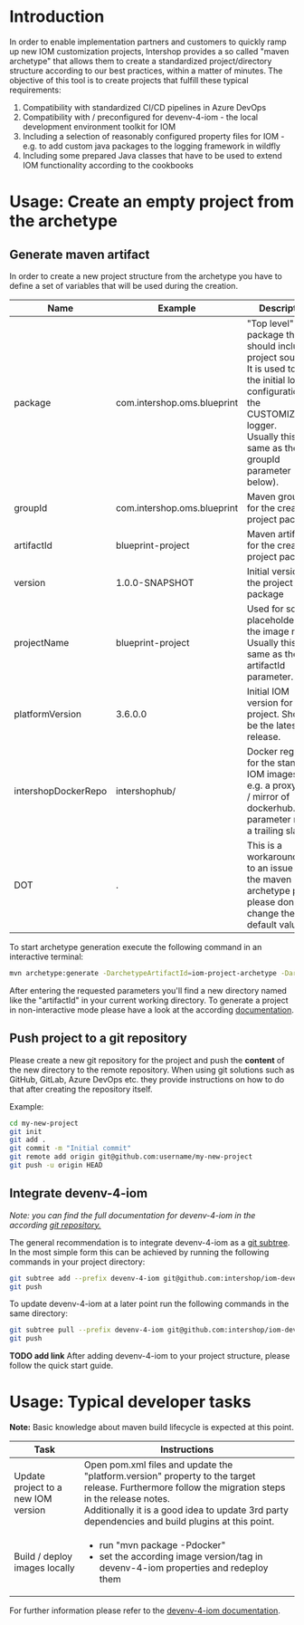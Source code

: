 # Introduction 
In order to enable implementation partners and customers to quickly ramp up new IOM customization projects, Intershop provides a so called "maven archetype" that allows them to create a standardized project/directory structure according to our best practices, within a matter of minutes. The objective of this tool is to create projects that fulfill these typical requirements:

1. Compatibility with standardized CI/CD pipelines in Azure DevOps
2. Compatibility with / preconfigured for devenv-4-iom - the local development environment toolkit for IOM
3. Including a selection of reasonably configured property files for IOM - e.g. to add custom java packages to the logging framework in wildfly
4. Including some prepared Java classes that have to be used to extend IOM functionality according to the cookbooks

# Usage: Create an empty project from the archetype
## Generate maven artifact

In order to create a new project structure from the archetype you have to define a set of variables that will be used during the creation.

|Name|Example|Description
|---|---|---|
|package|com.intershop.oms.blueprint|"Top level" java package that should include all project sources. It is used to setup the initial logger configuration for the CUSTOMIZATION logger. <br/>Usually this is the same as the groupId parameter (see below).|
|groupId|com.intershop.oms.blueprint|Maven groupId for the created project package.|
|artifactId|blueprint-project|Maven artifactId for the created project package.|
|version|1.0.0-SNAPSHOT|Initial version of the project package|
|projectName|blueprint-project|Used for some placeholders like the image name.<br/>Usually this is the same as the artifactId parameter.|
|platformVersion|3.6.0.0|Initial IOM version for the project. Should be the latest release.|
|intershopDockerRepo|intershophub/|Docker registry for the standard IOM images - e.g. a proxy repo / mirror of dockerhub. This parameter needs a trailing slash.|
|DOT|.|This is a workaround due to an issue with the maven archetype plugin, please don't change the default value.|

To start archetype generation execute the following command in an interactive terminal:

```bash
mvn archetype:generate -DarchetypeArtifactId=iom-project-archetype -DarchetypeGroupId=com.intershop.oms.archetype -DarchetypeVersion=LATEST
```

After entering the requested parameters you'll find a new directory named like the "artifactId" in your current working directory. To generate a project in non-interactive mode please have a look at the according [documentation](https://maven.apache.org/archetype/maven-archetype-plugin/examples/generate-batch.html).

## Push project to a git repository
Please create a new git repository for the project and push the **content** of the new directory to the remote repository. When using git solutions such as GitHub, GitLab, Azure DevOps etc. they provide instructions on how to do that after creating the repository itself.

Example:
```bash
cd my-new-project
git init
git add .
git commit -m "Initial commit"
git remote add origin git@github.com:username/my-new-project
git push -u origin HEAD
```

## Integrate devenv-4-iom
_Note: you can find the full documentation for devenv-4-iom in the according [git repository.][devenv git repo]_

The general recommendation is to integrate devenv-4-iom as a [git subtree](https://www.atlassian.com/git/tutorials/git-subtree). In the most simple form this can be achieved by running the following commands in your project directory:
```bash
git subtree add --prefix devenv-4-iom git@github.com:intershop/iom-devenv.git main --squash
git push
```

To update devenv-4-iom at a later point run the following commands in the same directory:
```bash
git subtree pull --prefix devenv-4-iom git@github.com:intershop/iom-devenv.git main --squash
git push
```

__TODO add link__ After adding devenv-4-iom to your project structure, please follow the quick start guide.

# Usage: Typical developer tasks
**Note:** Basic knowledge about maven build lifecycle is expected at this point.

|Task|Instructions|
|---|---|
|Update project to a new IOM version|Open pom.xml files and update the "platform.version" property to the target release. Furthermore follow the migration steps in the release notes.<br/>Additionally it is a good idea to update 3rd party dependencies and build plugins at this point.|
|Build / deploy images locally|<ul><li>run "mvn package -Pdocker"</li><li>set the according image version/tag in devenv-4-iom properties and redeploy them</li></ul>|

For further information please refer to the [devenv-4-iom documentation][devenv git repo].

[devenv git repo]: https://github.com/intershop/iom-devenv
